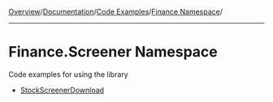[Overview](MainPage.md)/[Documentation](Documentation.md)/[Code Examples](LibraryAppliance.md)/[Finance Namespace](sampleYahooManagedFinance.md)/

---


# Finance.Screener Namespace #

Code examples for using the library

  * [StockScreenerDownload](sampleYahooManagedScreenerStockScreenerDownload.md)

<br></br>